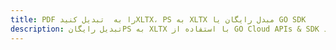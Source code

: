 ---title: PDF را به  تبدیل کنیدXLTX، PS به XLTX مبدل رایگان یا GO SDKdescription: تبدیل رایگانPS به XLTX با استفاده از GO Cloud APIs & SDK همچنین اسناد PDF را در Cloud ایجاد، ویرایش و رندر کنید.---